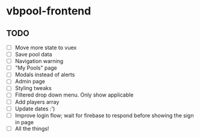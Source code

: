 # vbpool-frontend

## TODO
- [ ] Move more state to vuex
- [ ] Save pool data
- [ ] Navigation warning
- [ ] "My Pools" page
- [ ] Modals instead of alerts
- [ ] Admin page
- [ ] Styling tweaks
- [ ] Filtered drop down menu. Only show applicable
- [ ] Add players array
- [ ] Update dates :')
- [ ] Improve login flow; wait for firebase to respond before showing the sign in page
- [ ] All the things!
